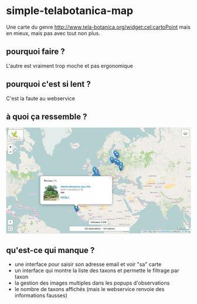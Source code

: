 # simple-telabotanica-map

Une carte du genre http://www.tela-botanica.org/widget:cel:cartoPoint mais en mieux, mais pas avec tout non plus.

## pourquoi faire ?
L'autre est vraiment trop moche et pas ergonomique

## pourquoi c'est si lent ?
C'est la faute au webservice

## à quoi ça ressemble ?
![exemple de rendu](https://raw.githubusercontent.com/matcho/simple-telabotanica-map/master/simple-telabotanica-map.jpg)

## qu'est-ce qui manque ?
 * une interface pour saisir son adresse email et voir "sa" carte
 * un interface qui montre la liste des taxons et permette le filtrage par taxon
 * la gestion des images multiples dans les popups d'observations
 * le nombre de taxons affichés (mais le webservice renvoie des informations fausses)